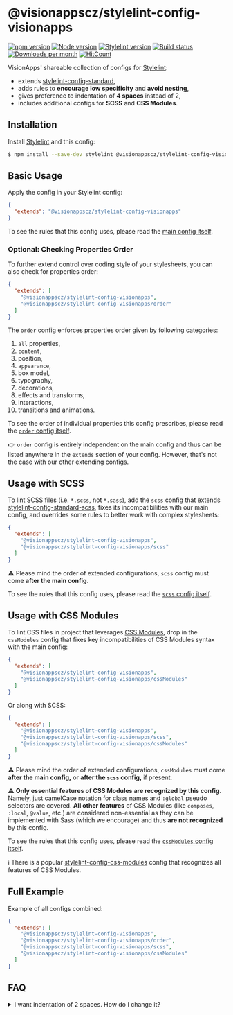 # @visionappscz/stylelint-config-visionapps

[![npm version](https://img.shields.io/npm/v/@visionappscz/stylelint-config-visionapps?label=npm%20package&logo=npm)](https://www.npmjs.org/package/@visionappscz/stylelint-config-visionapps)
[![Node version](https://img.shields.io/node/v/@visionappscz/stylelint-config-visionapps.svg?style=flat&logo=nodedotjs)](http://nodejs.org/download/)
[![Stylelint version](https://img.shields.io/npm/dependency-version/@visionappscz/stylelint-config-visionapps/peer/stylelint?logo=stylelint)][Stylelint]
[![Build status](https://github.com/visionappscz/stylelint-config-visionapps/workflows/Build%20and%20test/badge.svg)](https://github.com/visionappscz/stylelint-config-visionapps/actions)
[![Downloads per month](https://img.shields.io/npm/dm/@visionappscz/stylelint-config-visionapps.svg?style=flat)](https://npmcharts.com/compare/@visionappscz/stylelint-config-visionapps)
[![HitCount](http://hits.dwyl.com/@visionappscz/stylelint-config-visionapps.svg?style=flat)](http://hits.dwyl.com/@visionappscz/stylelint-config-visionapps)

VisionApps' shareable collection of configs for [Stylelint]:

- extends [stylelint-config-standard],
- adds rules to **encourage low specificity** and **avoid nesting**,
- gives preference to indentation of **4 spaces** instead of 2,
- includes additional configs for **SCSS** and **CSS Modules**.

## Installation

Install [Stylelint] and this config:

```bash
$ npm install --save-dev stylelint @visionappscz/stylelint-config-visionapps
```

## Basic Usage

Apply the config in your Stylelint config:

```json
{
  "extends": "@visionappscz/stylelint-config-visionapps"
}
```

To see the rules that this config uses, please read the
[main config itself](./index.js).

### Optional: Checking Properties Order

To further extend control over coding style of your stylesheets, you can also
check for properties order:

```json
{
  "extends": [
    "@visionappscz/stylelint-config-visionapps",
    "@visionappscz/stylelint-config-visionapps/order"
  ]
}
```

The `order` config enforces properties order given by following categories:

1. `all` properties,
2. `content`,
3. position,
4. `appearance`,
5. box model,
6. typography,
7. decorations,
8. effects and transforms,
9. interactions,
10. transitions and animations.

To see the order of individual properties this config prescribes, please read
the [`order` config itself](./order.js).

👉 `order` config is entirely independent on the main config and thus can be
listed anywhere in the `extends` section of your config. However, that's not the
case with our other extending configs.

## Usage with SCSS

To lint SCSS files (i.e. `*.scss`, not `*.sass`), add the `scss` config that
extends [stylelint-config-standard-scss], fixes its incompatibilities with our
main config, and overrides some rules to better work with complex stylesheets:

```json
{
  "extends": [
    "@visionappscz/stylelint-config-visionapps",
    "@visionappscz/stylelint-config-visionapps/scss"
  ]
}
```

⚠️ Please mind the order of extended configurations, `scss` config must come
**after the main config.**

To see the rules that this config uses, please read the
[`scss` config itself](./scss.js).

## Usage with CSS Modules

To lint CSS files in project that leverages [CSS Modules], drop in the
`cssModules` config that fixes key incompatibilities of CSS Modules syntax with
the main config:

```json
{
  "extends": [
    "@visionappscz/stylelint-config-visionapps",
    "@visionappscz/stylelint-config-visionapps/cssModules"
  ]
}
```

Or along with SCSS:

```json
{
  "extends": [
    "@visionappscz/stylelint-config-visionapps",
    "@visionappscz/stylelint-config-visionapps/scss",
    "@visionappscz/stylelint-config-visionapps/cssModules"
  ]
}
```

⚠️ Please mind the order of extended configurations, `cssModules` must come
**after the main config,** or **after the `scss` config,** if present.

⚠️ **Only essential features of CSS Modules are recognized by this config.**
Namely, just camelCase notation for class names and `:global` pseudo selectors
are covered. **All other features** of CSS Modules (like `composes`, `:local`,
`@value`, etc.) are considered non-essential as they can be implemented with
Sass (which we encourage) and thus **are not recognized** by this config.

To see the rules that this config uses, please read the
[`cssModules` config itself](./cssModules.js).

ℹ️ There is a popular [stylelint-config-css-modules] config that recognizes all
features of CSS Modules.

## Full Example

Example of all configs combined:

```json
{
  "extends": [
    "@visionappscz/stylelint-config-visionapps",
    "@visionappscz/stylelint-config-visionapps/order",
    "@visionappscz/stylelint-config-visionapps/scss",
    "@visionappscz/stylelint-config-visionapps/cssModules"
  ]
}
```

## FAQ

<details>
    <summary>
        I want indentation of 2 spaces. How do I change it?
    </summary>

Just override the `indentation` rule in your Stylelint config:

```json
{
  "extends": "@visionappscz/stylelint-config-visionapps",
  "rules": {
    "indentation": 2
  }
}
```
</details>

[Stylelint]: https://github.com/stylelint/stylelint
[stylelint-config-standard]: https://github.com/stylelint/stylelint-config-standard
[stylelint-config-standard-scss]: https://github.com/stylelint-scss/stylelint-config-standard-scss
[CSS Modules]: https://github.com/css-modules/css-modules
[stylelint-config-css-modules]: https://github.com/pascalduez/stylelint-config-css-modules
